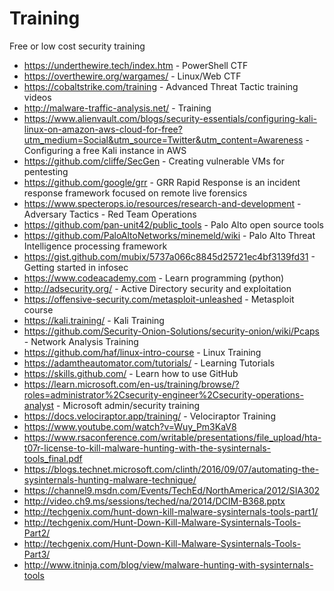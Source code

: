 # Training  
Free or low cost security training  
* https://underthewire.tech/index.htm - PowerShell CTF  
* https://overthewire.org/wargames/ - Linux/Web CTF  
* https://cobaltstrike.com/training - Advanced Threat Tactic training videos  
* http://malware-traffic-analysis.net/ - Training  
* https://www.alienvault.com/blogs/security-essentials/configuring-kali-linux-on-amazon-aws-cloud-for-free?utm_medium=Social&utm_source=Twitter&utm_content=Awareness - Configuring a free Kali instance in AWS  
* https://github.com/cliffe/SecGen - Creating vulnerable VMs for pentesting  
* https://github.com/google/grr - GRR Rapid Response is an incident response framework focused on remote live forensics  
* https://www.specterops.io/resources/research-and-development - Adversary Tactics - Red Team Operations  
* https://github.com/pan-unit42/public_tools - Palo Alto open source tools  
* https://github.com/PaloAltoNetworks/minemeld/wiki - Palo Alto Threat Intelligence processing framework  
* https://gist.github.com/mubix/5737a066c8845d25721ec4bf3139fd31 - Getting started in infosec  
* https://www.codeacademy.com - Learn programming (python)  
* http://adsecurity.org/ - Active Directory security and exploitation  
* https://offensive-security.com/metasploit-unleashed - Metasploit course  
* https://kali.training/ - Kali Training  
* https://github.com/Security-Onion-Solutions/security-onion/wiki/Pcaps - Network Analysis Training  
* https://github.com/haf/linux-intro-course - Linux Training  
* https://adamtheautomator.com/tutorials/ - Learning Tutorials  
* https://skills.github.com/ - Learn how to use GitHub  
* https://learn.microsoft.com/en-us/training/browse/?roles=administrator%2Csecurity-engineer%2Csecurity-operations-analyst - Microsoft admin/security training  
* https://docs.velociraptor.app/training/ - Velociraptor Training  
* https://www.youtube.com/watch?v=Wuy_Pm3KaV8  
* https://www.rsaconference.com/writable/presentations/file_upload/hta-t07r-license-to-kill-malware-hunting-with-the-sysinternals-tools_final.pdf  
* https://blogs.technet.microsoft.com/clinth/2016/09/07/automating-the-sysinternals-hunting-malware-technique/  
* https://channel9.msdn.com/Events/TechEd/NorthAmerica/2012/SIA302  
* http://video.ch9.ms/sessions/teched/na/2014/DCIM-B368.pptx  
* http://techgenix.com/hunt-down-kill-malware-sysinternals-tools-part1/  
* http://techgenix.com/Hunt-Down-Kill-Malware-Sysinternals-Tools-Part2/  
* http://techgenix.com/Hunt-Down-Kill-Malware-Sysinternals-Tools-Part3/  
* http://www.itninja.com/blog/view/malware-hunting-with-sysinternals-tools  
